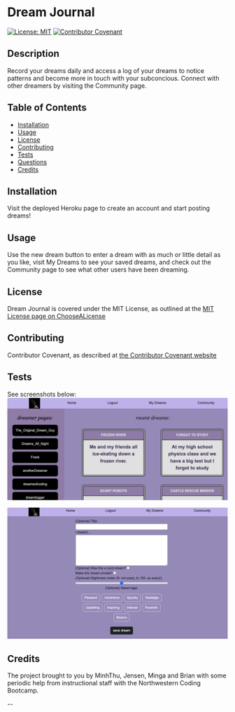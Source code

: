 
# Dream Journal

[![License: MIT](https://img.shields.io/badge/License-MIT-yellow.svg)](https://opensource.org/licenses/MIT)
[![Contributor Covenant](https://img.shields.io/badge/Contributor%20Covenant-2.1-4baaaa.svg)](code_of_conduct.md)

## Description

Record your dreams daily and access a log of your dreams to notice patterns and become more in touch with your subconcious. Connect with other dreamers by visiting the Community page.

## Table of Contents

- [Installation](#installation)
- [Usage](#usage)
- [License](#license)
- [Contributing](#contributing)
- [Tests](#tests)
- [Questions](#questions)
- [Credits](#credits)


## Installation

Visit the deployed Heroku page to create an account and start posting dreams!

## Usage

Use the new dream button to enter a dream with as much or little detail as you like, visit My Dreams to see your saved dreams, and check out the Community page to see what other users have been dreaming.

## License

Dream Journal is covered under the MIT License, as outlined at the [MIT License page on ChooseALicense](https://choosealicense.com/licenses/mit/)

## Contributing

Contributor Covenant, as described at [the Contributor Covenant website](https://www.contributor-covenant.org/)

## Tests

See screenshots below:
![demo screenshot 1](./demoIMG/demo1.png)

![demo screenshot 2](./demoIMG/demo2.png)


## Credits

The project brought to you by MinhThu, Jensen, Minga and Brian with some periodic help from instructional staff with the Northwestern Coding Bootcamp.

--
        